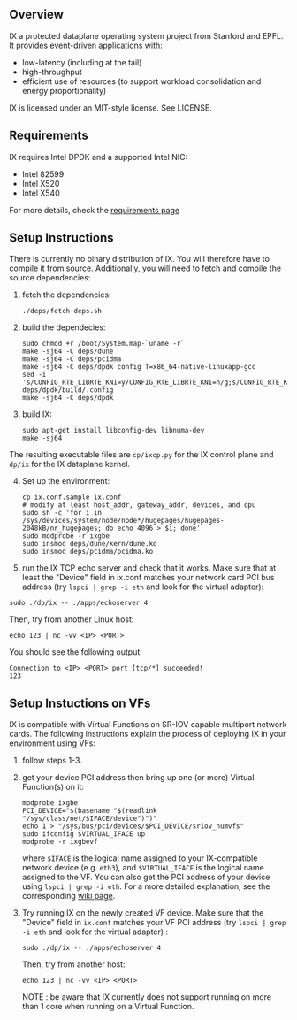 ## Overview

IX a protected dataplane operating system project from Stanford and EPFL. It provides event-driven applications with:
* low-latency (including at the tail)
* high-throughput
* efficient use of resources (to support workload consolidation and energy proportionality)

IX is licensed under an MIT-style license.  See LICENSE.

## Requirements

IX requires Intel DPDK and a supported Intel NIC: 
- Intel 82599
- Intel X520
- Intel X540

For more details, check the [requirements page](https://github.com/ix-project/ix/wiki/Requirements) 

## Setup Instructions

There is currently no binary distribution of IX. You will therefore have to compile it from source. Additionally, you will need to fetch and compile the source dependencies:

1. fetch the dependencies:
   ```
   ./deps/fetch-deps.sh
   ```

2. build the dependecies:
   ```
   sudo chmod +r /boot/System.map-`uname -r`
   make -sj64 -C deps/dune
   make -sj64 -C deps/pcidma
   make -sj64 -C deps/dpdk config T=x86_64-native-linuxapp-gcc
   sed -i 's/CONFIG_RTE_LIBRTE_KNI=y/CONFIG_RTE_LIBRTE_KNI=n/g;s/CONFIG_RTE_KNI_KMOD=y/CONFIG_RTE_KNI_KMOD=n/g' deps/dpdk/build/.config
   make -sj64 -C deps/dpdk

   ```

3. build IX:
   ```
   sudo apt-get install libconfig-dev libnuma-dev
   make -sj64
   ```
The resulting executable files are `cp/ixcp.py` for the IX control plane and `dp/ix` for the IX dataplane kernel. 

4. Set up the environment:
   ```
   cp ix.conf.sample ix.conf
   # modify at least host_addr, gateway_addr, devices, and cpu
   sudo sh -c 'for i in /sys/devices/system/node/node*/hugepages/hugepages-2048kB/nr_hugepages; do echo 4096 > $i; done'
   sudo modprobe -r ixgbe
   sudo insmod deps/dune/kern/dune.ko
   sudo insmod deps/pcidma/pcidma.ko
   ```
   
5.  run the IX TCP echo server and check that it works. Make sure that at least the "Device" field in ix.conf matches your network card PCI bus address (try `lspci | grep -i eth` and look for the virtual adapter):

   ```
   sudo ./dp/ix -- ./apps/echoserver 4
   ```

   Then, try from another Linux host:
   ```
   echo 123 | nc -vv <IP> <PORT>
   ```
   You should see the following output: 
   ```
   Connection to <IP> <PORT> port [tcp/*] succeeded!
   123
   ```

## Setup Instuctions on VFs

IX is compatible with Virtual Functions on SR-IOV capable multiport network cards. The following instructions explain the process of deploying IX in your environment using VFs:

1. follow steps 1-3.

2. get your device PCI address then bring up one (or more) Virtual Function(s) on it:
   ```
   modprobe ixgbe
   PCI_DEVICE="$(basename "$(readlink "/sys/class/net/$IFACE/device")")"
   echo 1 > "/sys/bus/pci/devices/$PCI_DEVICE/sriov_numvfs"
   sudo ifconfig $VIRTUAL_IFACE up
   modprobe -r ixgbevf
   ```

   where `$IFACE` is the logical name assigned to your IX-compatible network device (e.g. `eth3`), and `$VIRTUAL_IFACE` is the logical name assigned to the VF. You can also get the PCI address of your device using `lspci | grep -i eth`. For a more detailed explanation, see the corresponding [wiki page](https://github.com/ix-project/ix/wiki/running-ix#virtual-functions). 

3. Try running IX on the newly created VF device. Make sure that the "Device" field in `ix.conf` matches your VF PCI address (try `lspci | grep -i eth` and look for the virtual adapter) :

   ```
   sudo ./dp/ix -- ./apps/echoserver 4
   ```

   Then, try from another host:
   ```
   echo 123 | nc -vv <IP> <PORT>
   ```
   
   NOTE : be aware that IX currently does not support running on more than 1 core when running on a Virtual Function.
